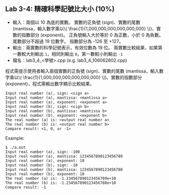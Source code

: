 ## Lab 3-4: 精確科學記號比大小 (10%)

* 輸入：兩個以 10 為底的實數。
實數的正負號 (sign)、實數的尾數 (mantissa，輸入數字乘以\\( \frac{1}{1,000,000,000,000,000,000} \\))、實數的指數部分 (exponent)。
正負號輸入大於等於 0 為正數，小於 0 為負數。
尾數部分不超過 19 位數字。
指數部分為 -126 至 +127。
* 輸出：兩實數的科學記號表示，有效位數為 19 位。
兩實數比較結果，如果第一數較大則輸出 `1`，相同則輸出 `0`，第一數較小則輸出 `-1`
* 檔名：lab3_4_<學號>.cpp (e.g. lab3_4_106062802.cpp)

程式需提示使用者輸入兩個實數的正負號 (sign)、實數的尾數 (mantissa，輸入數字乘以\\( \frac{1}{1,000,000,000,000,000,000} \\))、實數的指數部分 (exponent)，程式需輸出數字顯示比較結果。

```text
Input real number (a), sign: <sign a>
Input real number (a), mantissa: <mantissa a>
Input real number (a), exponent: <exponent a>
Input real number (b), sign: <sign b>
Input real number (b), mantissa: <mantissa b>
Input real number (b), exponent: <exponent b>
The real number (a) is: <output real number a>
The real number (b) is: <output real number b>
Compare result: <1, 0, or -1>
```

Example:

```console
$ ./a.out
Input real number (a), sign: -100
Input real number (a), mantissa: 1234567890123456789
Input real number (a), exponent: 10
Input real number (b), sign: -10
Input real number (b), mantissa: 1234567890123456788
Input real number (b), exponent: 10
The real number (a) is: -1.234567890123456789e+10
The real number (b) is: -1.234567890123456788e+10
Compare result: -1
```
